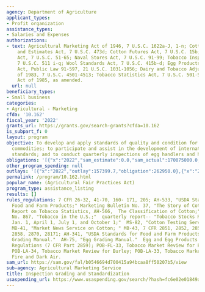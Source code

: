 ```yaml
---
agency: Department of Agriculture
applicant_types:
- Profit organization
assistance_types:
- Salaries and Expenses
authorizations:
- text: Agricultural Marketing Act of 1946, 7 U.S.C. 1622a-J, 1-n; Cotton Statistics
    and Estimates Act, 7 U.S.C. 473d; Cotton Futures Act, 7 U.S.C. 15b; Cotton Standards
    Act, 7 U.S.C. 51-65; Naval Stores Act, 7 U.S.C. 91-99; Tobacco Inspection Act,
    7 U.S.C. 511 i-q; Wool Standards Act, 7 U.S.C. 415b-d; Egg Products Inspection
    Act, Public Law 91-597, 21 U.S.C. 1031-1056; Dairy and Tobacco Adjustment Act
    of 1983, 7 U.S.C. 4501-4513; Tobacco Statistics Act, 7 U.S.C. 501-508; Food Security
    Act of 1985, as amended.
  url: null
beneficiary_types:
- Small business
categories:
- Agricultural - Marketing
cfda: '10.162'
fiscal_year: '2022'
grants_url: https://grants.gov/search-grants?cfda=10.162
is_subpart_f: 0
layout: program
objective: To develop and apply standards of quality and condition for agricultural
  commodities; to participate and assist in the development of international agricultural
  standards; and to conduct quarterly inspections of egg handlers and hatcheries.
obligations: '[{"x":"2022","sam_estimate":0.0,"sam_actual":170075000.0,"usa_spending_actual":115500.0},{"x":"2023","sam_estimate":174679000.0,"sam_actual":0.0,"usa_spending_actual":5909500.89},{"x":"2024","sam_estimate":178119000.0,"sam_actual":0.0,"usa_spending_actual":-357440.57}]'
other_program_spending: null
outlays: '[{"x":"2022","outlay":157399.7,"obligation":262950.0},{"x":"2023","outlay":3996383.56,"obligation":5190865.92},{"x":"2024","outlay":2414719.94,"obligation":213744.4}]'
permalink: /program/10.162.html
popular_name: (Agricultural Fair Practices Act)
program_type: assistance_listing
results: []
rules_regulations: 7 CFR 26-32, 41-70, 160- 171, 205; AH-533, "USDA Standards for
  Food and Farm Products;" Marketing Bulletin No. 37, "The Story of Cotton;"  "Annual
  Report on Tobacco Statistics, AH-566,  The Classification of Cotton;" Misc. Pub.
  No. 867, "Tobacco in the U.S.;"  quarterly report-- "Tobacco Stocks Reports as of
  Jan. 1, April 1, July 1, and October 1;"  MS-82, "Cotton Testing Service;" AMS-180
  MB-41, "Market News Service on Cotton; " MB-43, 7 CFR 2851, 2852, 2853, 2855, 2856,
  2858, 2870, 28171; AH-341, "USDA Standards for Food and Farm Products." AH-31, "Poultry
  Grading Manual."  AH-75, "Egg Grading Manual."  Egg and Egg Products Inspection
  Regulations (7 CFR Part 2859); POB-FL-33, Tobacco Market Review for Flue-cured;
  POB-LA-34, Tobacco Market Review for Burley; POB-LA-33, Tobacco Market Review for
  Fire and Dark Air.
sam_url: https://sam.gov/fal/b0546694d700415a94bcaa8ff50207b5/view
sub-agency: Agricultural Marketing Service
title: Inspection Grading and Standardization
usaspending_url: https://www.usaspending.gov/search/?hash=fc6e02e01849aac33eb8b0f4bdf932cb
---
```

